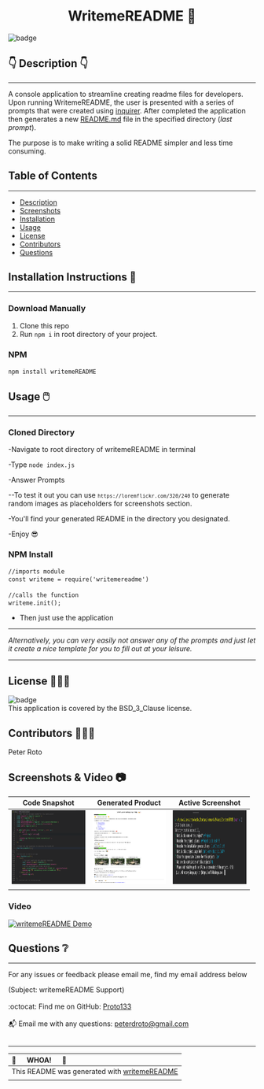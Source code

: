 
  <h1 align="center">WritemeREADME 🎉 </h1>

  ![badge](https://img.shields.io/badge/license-BSD_3_Clause-brightgreen)<br />
  
## 👇  Description  👇

---

   A console application to streamline creating readme files for developers. Upon running WritemeREADME, the user is presented with a series of prompts that were created using [inquirer](https://www.npmjs.com/package/inquirer). After completed the application then generates a new [README.md](https://en.wikipedia.org/wiki/README) file in the specified directory (*last prompt*).

The purpose is to make writing a solid README simpler and less time consuming.

## Table of Contents

---

- [Description](#--description--)
- [Screenshots](#screenshots)
- [Installation](#installation-instructions-)
- [Usage](#usage-)
- [License](#license-)
- [Contributors](#contributors-)
- [Questions](#questions-)
  
## Installation Instructions 📣

---

### Download Manually

  1) Clone this repo
  2) Run <code>npm i</code> in root directory of your project.
  
### NPM

   ```
   npm install writemeREADME

   ```

## Usage 🖱️

---
  
### Cloned Directory

  -Navigate to root directory of writemeREADME in terminal
  
  -Type ```node index.js```  

  -Answer Prompts  

  --To test it out you can use <code>`https://loremflickr.com/320/240`</code> to generate random images as placeholders for screenshots section.

  -You'll find your generated README in the directory you designated.  
  
  -Enjoy 😎

### NPM Install

```
//imports module
const writeme = require('writemereadme')

//calls the function
writeme.init();

```
- Then just use the application

---

*Alternatively, you can very easily not answer any of the prompts and just let it create a nice template for you to fill out at your leisure.*

---

## License 🧑‍🤝‍🧑

![badge](https://img.shields.io/badge/license-BSD_3_Clause-brightgreen)
<br />
This application is covered by the BSD_3_Clause license.

## Contributors 🧑‍🤝‍🧑

Peter Roto

## Screenshots & Video 📷

| Code Snapshot                                          | Generated Product                                      |  Active Screenshot                                     |
|:------------------------------------------------------:|:------------------------------------------------------:|:------------------------------------------------------:|
|<a href="./images/writemeREADME_snippet.png" target="_blank"><img alt="Screenshot of code" src="./images/writemeREADME_snippet.png" width="150" height="150"></a> |<a title="Click for README.md" target="_blank" href="./README.md"><img alt="Screenshot of README file generated with this application" src="./images/README.png" width="150" height="150"></a>|<a href="./images/writemeREADME_Active.png" target="_blank"> <img alt="Screenshot of code" src="./images/writemeREADME_Active.png" width="150" height="150"></a>|
|                                                        |                                                        |                                                        |

### Video

[![writemeREADME Demo](https://res.cloudinary.com/marcomontalbano/image/upload/v1622851451/video_to_markdown/images/youtube--Kh4zlCA8oC8-c05b58ac6eb4c4700831b2b3070cd403.jpg)](https://youtu.be/Kh4zlCA8oC8 "writemeREADME Demo")

## Questions ❔

---

  For any issues or feedback please email me, find my email address below

  (Subject: writemeREADME Support)<br />
<br />
:octocat: Find me on GitHub: [Proto133](https://github.com/Proto133)<br />
<br />
📬 Email me with any questions: peterdroto@gmail.com<br /><br />

----
| 🤯 &#8195; WHOA! &#8195; 🤯|
|:----|
|This README was generated with [writemeREADME](https://github.com/proto133/writemeREADME) |
|  |
